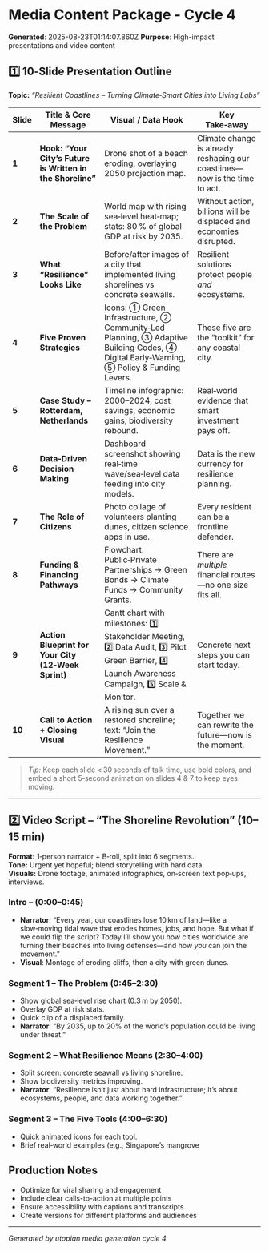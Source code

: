 # Media Content Package - Cycle 4

**Generated**: 2025-08-23T01:14:07.860Z
**Purpose**: High-impact presentations and video content

## 1️⃣ 10‑Slide Presentation Outline  
**Topic:** *“Resilient Coastlines – Turning Climate‑Smart Cities into Living Labs”*  

| Slide | Title & Core Message | Visual / Data Hook | Key Take‑away |
|-------|----------------------|--------------------|---------------|
| **1** | **Hook: “Your City’s Future is Written in the Shoreline”** | Drone shot of a beach eroding, overlaying 2050 projection map. | Climate change is already reshaping our coastlines—now is the time to act. |
| **2** | **The Scale of the Problem** | World map with rising sea‑level heat‑map; stats: 80 % of global GDP at risk by 2035. | Without action, billions will be displaced and economies disrupted. |
| **3** | **What “Resilience” Looks Like** | Before/after images of a city that implemented living shorelines vs concrete seawalls. | Resilient solutions protect people *and* ecosystems. |
| **4** | **Five Proven Strategies** | Icons: ① Green Infrastructure, ② Community‑Led Planning, ③ Adaptive Building Codes, ④ Digital Early‑Warning, ⑤ Policy & Funding Levers. | These five are the “toolkit” for any coastal city. |
| **5** | **Case Study – Rotterdam, Netherlands** | Timeline infographic: 2000–2024; cost savings, economic gains, biodiversity rebound. | Real‑world evidence that smart investment pays off. |
| **6** | **Data‑Driven Decision Making** | Dashboard screenshot showing real‑time wave/sea‑level data feeding into city models. | Data is the new currency for resilience planning. |
| **7** | **The Role of Citizens** | Photo collage of volunteers planting dunes, citizen science apps in use. | Every resident can be a frontline defender. |
| **8** | **Funding & Financing Pathways** | Flowchart: Public‑Private Partnerships → Green Bonds → Climate Funds → Community Grants. | There are *multiple* financial routes—no one size fits all. |
| **9** | **Action Blueprint for Your City (12‑Week Sprint)** | Gantt chart with milestones: 1️⃣ Stakeholder Meeting, 2️⃣ Data Audit, 3️⃣ Pilot Green Barrier, 4️⃣ Launch Awareness Campaign, 5️⃣ Scale & Monitor. | Concrete next steps you can start today. |
| **10** | **Call to Action + Closing Visual** | A rising sun over a restored shoreline; text: “Join the Resilience Movement.” | Together we can rewrite the future—now is the moment. |

> *Tip:* Keep each slide < 30 seconds of talk time, use bold colors, and embed a short 5‑second animation on slides 4 & 7 to keep eyes moving.

---

## 2️⃣ Video Script – “The Shoreline Revolution” (10–15 min)

**Format:** 1‑person narrator + B‑roll, split into 6 segments.  
**Tone:** Urgent yet hopeful; blend storytelling with hard data.  
**Visuals:** Drone footage, animated infographics, on‑screen text pop‑ups, interviews.

### Intro – (0:00–0:45)
- **Narrator**: “Every year, our coastlines lose 10 km of land—like a slow‑moving tidal wave that erodes homes, jobs, and hope. But what if we could flip the script? Today I’ll show you how cities worldwide are turning their beaches into living defenses—and how *you* can join the movement.”  
- **Visual**: Montage of eroding cliffs, then a city with green dunes.

### Segment 1 – The Problem (0:45–2:30)
- Show global sea‑level rise chart (0.3 m by 2050).  
- Overlay GDP at risk stats.  
- Quick clip of a displaced family.  
- **Narrator**: “By 2035, up to 20% of the world’s population could be living under threat.”

### Segment 2 – What Resilience Means (2:30–4:00)
- Split screen: concrete seawall vs living shoreline.  
- Show biodiversity metrics improving.  
- **Narrator**: “Resilience isn’t just about hard infrastructure; it’s about ecosystems, people, and data working together.”

### Segment 3 – The Five Tools (4:00–6:30)
- Quick animated icons for each tool.  
- Brief real‑world examples (e.g., Singapore’s mangrove

## Production Notes
- Optimize for viral sharing and engagement
- Include clear calls-to-action at multiple points
- Ensure accessibility with captions and transcripts
- Create versions for different platforms and audiences

---
*Generated by utopian media generation cycle 4*
